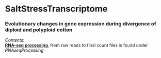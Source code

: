 # SaltStressTranscriptome
### Evolutionary changes in gene expression during divergence of diploid and polyploid cotton

_Contents_:     
<ins>**RNA-seq processing**</ins>, from raw reads to final count files is found under  _RNAseqProcessing_

